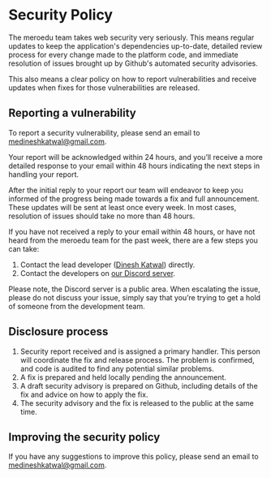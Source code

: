 # Security Policy

The meroedu team takes web security very seriously. This means regular updates to keep the application's
dependencies up-to-date, detailed review process for every change made to the platform code, and immediate
resolution of issues brought up by Github's automated security advisories.

This also means a clear policy on how to report vulnerabilities and receive updates when fixes for those
vulnerabilities are released.

## Reporting a vulnerability

To report a security vulnerability, please send an email to medineshkatwal@gmail.com.

Your report will be acknowledged within 24 hours, and you’ll receive a more detailed response to your email within 48
hours indicating the next steps in handling your report.

After the initial reply to your report our team will endeavor to keep you informed of the progress being made towards
a fix and full announcement. These updates will be sent at least once every week. In most cases, resolution of issues
should take no more than 48 hours.

If you have not received a reply to your email within 48 hours, or have not heard from the meroedu team for the past
week, there are a few steps you can take:

1. Contact the lead developer ([Dinesh Katwal](mailto:medineshatwal@gmail.com)) directly.
2. Contact the developers on [our Discord server](https://discord.gg/sZjvVZ).

Please note, the Discord server is a public area. When escalating the issue, please do not discuss your issue, simply
say that you’re trying to get a hold of someone from the development team.

## Disclosure process

1. Security report received and is assigned a primary handler. This person will coordinate the fix and release process.
   The problem is confirmed, and code is audited to find any potential similar problems.
2. A fix is prepared and held locally pending the announcement.
3. A draft security advisory is prepared on Github, including details of the fix and advice on how to apply the fix.
4. The security advisory and the fix is released to the public at the same time.

## Improving the security policy

If you have any suggestions to improve this policy, please send an email to medineshkatwal@gmail.com.
